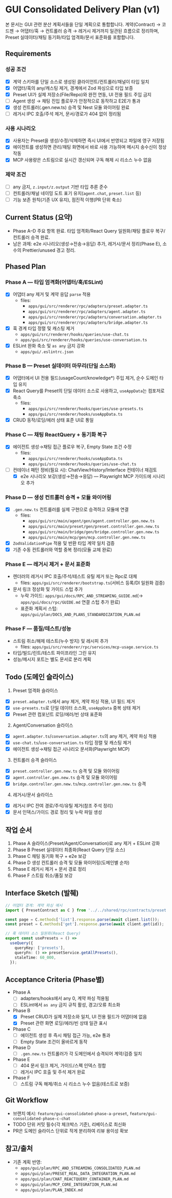 # GUI Consolidated Delivery Plan (v1)

본 문서는 GUI 관련 분산 계획서들을 단일 계획으로 통합합니다. 계약(Contract) → 코드젠 → 어댑터/훅 → 컨트롤러 승격 → 레거시 제거까지 일관된 흐름으로 정리하며, Preset 실데이터/채팅 동기화/타입 엄격화/문서 표준화를 포함합니다.

## Requirements

### 성공 조건

- [x] 계약 스키마를 단일 소스로 생성된 클라이언트/컨트롤러/채널이 타입 일치
- [x] 어댑터/훅의 any/캐스팅 제거, 경계에서 Zod 파싱으로 타입 보증
- [x] Preset UI가 실제 저장소(File/Repo)와 완전 연동, UI 전용 필드 주입 금지
- [ ] Agent 생성 → 채팅 진입 플로우가 안정적으로 동작하고 E2E가 통과
- [x] 생성 컨트롤러(.gen.new.ts) 승격 및 Nest 모듈 와이어링 완료
- [ ] 레거시 IPC 호출/주석 제거, 문서/경로가 404 없이 정리됨

### 사용 시나리오

- [x] 사용자는 Preset을 생성/수정/삭제하면 즉시 UI에서 반영되고 파일에 영구 저장됨
- [x] 에이전트를 생성하면 관리/채팅 화면에서 바로 사용 가능하며 메시지 송수신이 정상 작동
- [x] MCP 사용량은 스트림으로 실시간 갱신되며 구독 해제 시 리소스 누수 없음

### 제약 조건

- [ ] any 금지, `z.input/z.output` 기반 타입 추론 준수
- [ ] 컨트롤러/채널 네이밍 도트 표기 유지(`agent.chat`, `preset.list` 등)
- [ ] 기능 보존 원칙(기존 UX 유지), 점진적 이행(PR 단위 축소)

## Current Status (요약)

- Phase A–D 주요 항목 완료. 타입 엄격화/React Query 일원화/채팅 플로우 복구/컨트롤러 승격 완료.
- 남은 과제: e2e 시나리오(생성→전송→응답) 추가, 레거시/문서 정리(Phase E), 소수의 Prettier/unused 경고 정리.

## Phased Plan

### Phase A — 타입 엄격화(어댑터/훅/ESLint)

- [x] 어댑터 any 제거 및 계약 응답 `parse` 적용
  - files:
    - `apps/gui/src/renderer/rpc/adapters/preset.adapter.ts`
    - `apps/gui/src/renderer/rpc/adapters/agent.adapter.ts`
    - `apps/gui/src/renderer/rpc/adapters/conversation.adapter.ts`
    - `apps/gui/src/renderer/rpc/adapters/bridge.adapter.ts`
- [x] 훅 경계 타입 정렬 및 캐스팅 제거
  - `apps/gui/src/renderer/hooks/queries/use-chat.ts`
  - `apps/gui/src/renderer/hooks/queries/use-conversation.ts`
- [x] ESLint 완화 축소 및 `as any` 금지 강화
  - `apps/gui/.eslintrc.json`

### Phase B — Preset 실데이터 마무리(단일 소스화)

- [x] 어댑터에서 UI 전용 필드(usageCount/knowledge\*) 주입 제거, 순수 도메인 타입 유지
- [x] React Query를 Preset의 단일 데이터 소스로 사용하고, `useAppData`는 컴포저로 축소
  - files:
    - `apps/gui/src/renderer/hooks/queries/use-presets.ts`
    - `apps/gui/src/renderer/hooks/useAppData.ts`
- [x] CRUD 동작/로딩/에러 상태 표준 UI로 통일

### Phase C — 채팅 ReactQuery + 동기화 복구

- [x] 에이전트 생성→채팅 접근 플로우 복구, Empty State 조건 수정
  - files:
    - `apps/gui/src/renderer/hooks/useAppData.ts`
    - `apps/gui/src/renderer/hooks/queries/use-chat.ts`
- [ ] 컨테이너 패턴 정비(필요 시): ChatView/History/Interface 컨테이너 재검토
  - [x] e2e 시나리오 보강(생성→전송→응답) — Playwright MCP 가이드에 시나리오 추가

### Phase D — 생성 컨트롤러 승격 + 모듈 와이어링

- [x] `.gen.new.ts` 컨트롤러를 실제 구현으로 승격하고 모듈에 연결
  - files:
    - `apps/gui/src/main/agent/gen/agent.controller.gen.new.ts`
    - `apps/gui/src/main/preset/gen/preset.controller.gen.new.ts`
    - `apps/gui/src/main/bridge/gen/bridge.controller.gen.new.ts`
    - `apps/gui/src/main/mcp/gen/mcp.controller.gen.new.ts`
- [x] `ZodValidationPipe` 적용 및 반환 타입 계약 일치 검증
- [x] 기존 수동 컨트롤러와 역할 중복 정리(모듈 교체 완료)

### Phase E — 레거시 제거 + 문서 표준화

- 렌더러의 레거시 IPC 호출/주석/테스트 유틸 제거 또는 Rpc로 대체
  - files: `apps/gui/src/renderer/bootstrap.ts`(서비스 등록/DI 일원화 검증)
- 문서 링크 정상화 및 가이드 스텁 추가
  - 누락 가이드: `apps/gui/docs/RPC_AND_STREAMING_GUIDE.md`(→ `apps/gui/docs/rpc/GUIDE.md` 연결 스텁 추가 완료)
  - 표준화 계획서 스텁: `apps/gui/plan/DOCS_AND_PLANS_STANDARDIZATION_PLAN.md`

### Phase F — 품질/테스트/성능

- 스트림 취소/해제 테스트(누수 방지) 및 레시피 추가
  - files: `apps/gui/src/renderer/rpc/services/mcp-usage.service.ts`
- 타입/빌드/린트/테스트 파이프라인 그린 유지
- 성능/메시지 포트는 별도 문서로 분리 계획

## Todo (도메인 슬라이스)

1. Preset 엄격화 슬라이스

- [x] `preset.adapter.ts`에서 any 제거, 계약 파싱 적용, UI 필드 제거
- [x] `use-presets.ts`로 단일 데이터 소스화, `useAppData` 중복 상태 제거
- [x] Preset 관련 컴포넌트 로딩/에러/빈 상태 표준화

2. Agent/Conversation 슬라이스

- [x] `agent.adapter.ts`/`conversation.adapter.ts`의 any 제거, 계약 파싱 적용
- [x] `use-chat.ts`/`use-conversation.ts` 타입 정렬 및 캐스팅 제거
- [x] 에이전트 생성→채팅 접근 시나리오 문서화(Playwright MCP)

3. 컨트롤러 승격 슬라이스

- [x] `preset.controller.gen.new.ts` 승격 및 모듈 와이어링
- [x] `agent.controller.gen.new.ts` 승격 및 모듈 와이어링
- [x] `bridge.controller.gen.new.ts`/`mcp.controller.gen.new.ts` 승격

4. 레거시/문서 슬라이스

- [x] 레거시 IPC 잔여 경로/주석/유틸 제거(참조 주석 정리)
- [x] 문서 인덱스/가이드 경로 정리 및 누락 파일 생성

## 작업 순서

1. Phase A 슬라이스(Preset/Agent/Conversation)로 any 제거 + ESLint 강화
2. Phase B Preset 실데이터 최종화(React Query 단일 소스)
3. Phase C 채팅 동기화 복구 + e2e 보강
4. Phase D 생성 컨트롤러 승격 및 모듈 와이어링(도메인별 순차)
5. Phase E 레거시 제거 + 문서 경로 정리
6. Phase F 스트림 취소/품질 보강

## Interface Sketch (발췌)

```ts
// 어댑터 경계: 계약 파싱 예시
import { PresetContract as C } from '../../shared/rpc/contracts/preset.contract';

const page = C.methods['list'].response.parse(await client.list());
const preset = C.methods['get'].response.parse(await client.get(id));
```

```ts
// 훅 데이터 소스 일원화(React Query)
export const usePresets = () =>
  useQuery({
    queryKey: ['presets'],
    queryFn: () => presetService.getAllPresets(),
    staleTime: 60_000,
  });
```

## Acceptance Criteria (Phase별)

- Phase A
  - [ ] adapters/hooks에서 any 0, 계약 파싱 적용됨
  - [ ] ESLint에서 `as any` 금지 규칙 활성, 경고/오류 최소화
- Phase B
  - [x] Preset CRUD가 실제 저장소와 일치, UI 전용 필드가 어댑터에 없음
  - [x] Preset 관련 화면 로딩/에러/빈 상태 일관 표시
- Phase C
  - [ ] 에이전트 생성 후 즉시 채팅 접근 가능, e2e 통과
  - [ ] Empty State 조건이 올바르게 동작
- Phase D
  - [ ] `.gen.new.ts` 컨트롤러가 각 도메인에서 승격되어 계약/검증 일치
- Phase E
  - [ ] 404 문서 링크 제거, 가이드/스펙 인덱스 정합
  - [ ] 레거시 IPC 호출 및 주석 제거 완료
- Phase F
  - [ ] 스트림 구독 해제/취소 시 리소스 누수 없음(테스트로 보증)

## Git Workflow

- 브랜치 예시: `feature/gui-consolidated-phase-a-preset`, `feature/gui-consolidated-phase-c-chat`
- TODO 단위 커밋 필수(각 체크박스 기준), 리베이스로 최신화
- PR은 도메인 슬라이스 단위로 작게 분리하여 리뷰 용이성 확보

## 참고/출처

- 기존 계획 반영:
  - `apps/gui/plan/RPC_AND_STREAMING_CONSOLIDATED_PLAN.md`
  - `apps/gui/plan/PRESET_REAL_DATA_INTEGRATION_PLAN.md`
  - `apps/gui/plan/CHAT_REACTQUERY_CONTAINER_PLAN.md`
  - `apps/gui/plan/MCP_CORE_INTEGRATION_PLAN.md`
  - `apps/gui/plan/PLAN_INDEX.md`
